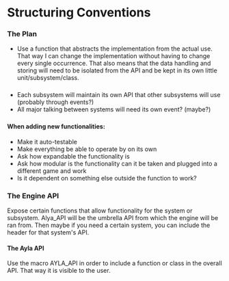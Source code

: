 # Structuring Conventions

### The Plan

* Use a function that abstracts the implementation from the actual use. That way I can change the implementation without
having to change every single occurrence. That also means that the data handling and storing will need to be isolated from the API
and be kept in its own little unit/subsystem/class.

###

* Each subsystem will maintain its own API that other subsystems will use (probably through events?)
* All major talking between systems will need its own event? (maybe?)

###

#### When adding new functionalities:
* Make it auto-testable
* Make everything be able to operate by on its own
* Ask how expandable the functionality is
* Ask how modular is the functionality can it be taken and plugged into a different game and work
* Is it dependent on something else outside the function to work?

### The Engine API

Expose certain functions that allow functionality for the system or subsystem. Alya_API will be the umbrella API from which the engine will be ran from.
Then maybe if you need a certain system, you can include the header for that system's API.

#### The Ayla API

Use the macro AYLA_API in order to include a function or class in the overall API.
That way it is visible to the user.